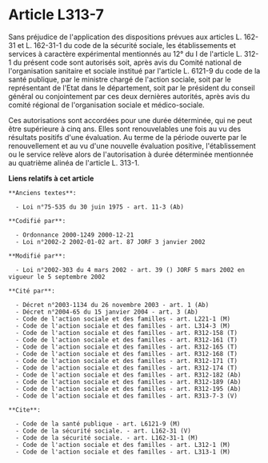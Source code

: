 # Article L313-7

Sans préjudice de l'application des dispositions prévues aux articles L. 162-31 et L. 162-31-1 du code de la sécurité
sociale, les établissements et services à caractère expérimental mentionnés au 12° du I de l'article L. 312-1 du présent code
sont autorisés soit, après avis du Comité national de l'organisation sanitaire et sociale institué par l'article L. 6121-9 du
code de la santé publique, par le ministre chargé de l'action sociale, soit par le représentant de l'Etat dans le
département, soit par le président du conseil général ou conjointement par ces deux dernières autorités, après avis du comité
régional de l'organisation sociale et médico-sociale.

Ces autorisations sont accordées pour une durée déterminée, qui ne peut être supérieure à cinq ans. Elles sont renouvelables
une fois au vu des résultats positifs d'une évaluation. Au terme de la période ouverte par le renouvellement et au vu d'une
nouvelle évaluation positive, l'établissement ou le service relève alors de l'autorisation à durée déterminée mentionnée au
quatrième alinéa de l'article L. 313-1.

**Liens relatifs à cet article**

	**Anciens textes**:

	  - Loi n°75-535 du 30 juin 1975 - art. 11-3 (Ab)

	**Codifié par**:

	  - Ordonnance 2000-1249 2000-12-21
	  - Loi n°2002-2 2002-01-02 art. 87 JORF 3 janvier 2002

	**Modifié par**:

	  - Loi n°2002-303 du 4 mars 2002 - art. 39 () JORF 5 mars 2002 en vigueur le 5 septembre 2002

	**Cité par**:

	  - Décret n°2003-1134 du 26 novembre 2003 - art. 1 (Ab)
	  - Décret n°2004-65 du 15 janvier 2004 - art. 3 (Ab)
	  - Code de l'action sociale et des familles - art. L221-1 (M)
	  - Code de l'action sociale et des familles - art. L314-3 (M)
	  - Code de l'action sociale et des familles - art. R312-158 (T)
	  - Code de l'action sociale et des familles - art. R312-161 (T)
	  - Code de l'action sociale et des familles - art. R312-165 (T)
	  - Code de l'action sociale et des familles - art. R312-168 (T)
	  - Code de l'action sociale et des familles - art. R312-171 (T)
	  - Code de l'action sociale et des familles - art. R312-174 (T)
	  - Code de l'action sociale et des familles - art. R312-182 (Ab)
	  - Code de l'action sociale et des familles - art. R312-189 (Ab)
	  - Code de l'action sociale et des familles - art. R312-195 (Ab)
	  - Code de l'action sociale et des familles - art. R313-7-3 (V)

	**Cite**:

	  - Code de la santé publique - art. L6121-9 (M)
	  - Code de la sécurité sociale. - art. L162-31 (V)
	  - Code de la sécurité sociale. - art. L162-31-1 (M)
	  - Code de l'action sociale et des familles - art. L312-1 (M)
	  - Code de l'action sociale et des familles - art. L313-1 (M)
